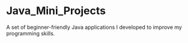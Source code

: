 # Java_Mini_Projects
A set of beginner-friendly Java applications I developed to improve my programming skills.
